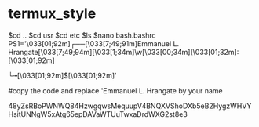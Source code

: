 # termux_style
$cd ..
$cd usr
$cd etc
$ls
$nano bash.bashrc
PS1='\033[01;92m\]┌──\[\033[7;49;91m\]Emmanuel L. Hrangate\[\033[7;49;94m\]\[\033[1;34m\]\w\[\033[00;34m\]\[\033[01;32m\]: \[\033[01;92m\]

└╼\[\033[01;92m\]$\[\033[01;92m\]'

#copy the code and replace 'Emmanuel L. Hrangate by your name


48yZsRBoPWNWQ84HzwgqwsMequupV4BNQXVShoDXb5eB2HygzWHVYHsitUNNgW5xAtg65epDAVaWTUuTwxaDrdWXG2st8e3
